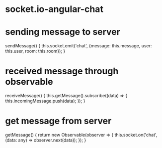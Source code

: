 # socket.io-angular-chat

# sending message to server

sendMessage() {
    this.socket.emit('chat', {message: this.message, user: this.user, room: this.room});
  }

# received message through observable
  receiveMessage() {
    this.getMessage().subscribe((data) => {
      this.incomingMessage.push(data);
    });
  }

 # get message from server
 getMessage() {
    return new Observable<any>(observer => {
      this.socket.on('chat', (data: any) => observer.next(data));
    });
  }
